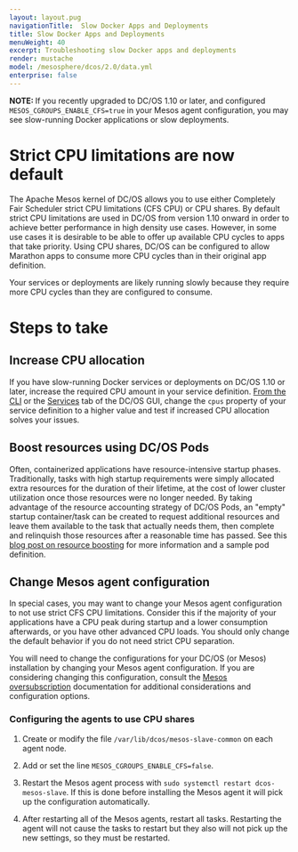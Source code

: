 ```yaml
---
layout: layout.pug
navigationTitle:  Slow Docker Apps and Deployments
title: Slow Docker Apps and Deployments
menuWeight: 40
excerpt: Troubleshooting slow Docker apps and deployments
render: mustache
model: /mesosphere/dcos/2.0/data.yml
enterprise: false
---
```


<p class="message--note"><strong>NOTE: </strong>If you recently upgraded to DC/OS 1.10 or later, and configured <code>MESOS_CGROUPS_ENABLE_CFS=true</code> in your Mesos agent configuration, you may see slow-running Docker applications or slow deployments.</p>

# Strict CPU limitations are now default

The Apache Mesos kernel of DC/OS allows you to use either Completely Fair Scheduler strict CPU limitations (CFS CPU) or CPU shares. By default strict CPU limitations are used in DC/OS from version 1.10 onward in order to achieve better performance in high density use cases. However, in some use cases it is desirable to be able to offer up available CPU cycles to apps that take priority. Using CPU shares, DC/OS can be configured to allow Marathon apps to consume more CPU cycles than in their original app definition.

Your services or deployments are likely running slowly because they require more CPU cycles than they are configured to consume. 

# Steps to take

## Increase CPU allocation

If you have slow-running Docker services or deployments on DC/OS 1.10 or later, increase the required CPU amount in your service definition. [From the CLI](/mesosphere/dcos/2.0/deploying-services/update-user-service/) or the [Services](/mesosphere/dcos/2.0/gui/services/) tab of the DC/OS GUI, change the `cpus` property of your service definition to a higher value and test if increased CPU allocation solves your issues.

## Boost resources using DC/OS Pods

Often, containerized applications have resource-intensive startup phases. Traditionally, tasks with high startup requirements were simply allocated extra resources for the duration of their lifetime, at the cost of lower cluster utilization once those resources were no longer needed. By taking advantage of the resource accounting strategy of DC/OS Pods, an "empty" startup container/task can be created to request additional resources and leave them available to the task that actually needs them, then complete and relinquish those resources after a reasonable time has passed. See this [blog post on resource boosting](https://mesosphere.com/blog/application-jvm-startup/) for more information and a sample pod definition.

## Change Mesos agent configuration

In special cases, you may want to change your Mesos agent configuration to not use strict CFS CPU limitations. Consider this if the majority of your applications have a CPU peak during startup and a lower consumption afterwards, or you have other advanced CPU loads. You should only change the default behavior if you do not need strict CPU separation.

You will need to change the configurations for your DC/OS (or Mesos) installation by changing your Mesos agent configuration. If you are considering changing this configuration, consult the [Mesos oversubscription](http://mesos.apache.org/documentation/latest/oversubscription/) documentation for additional considerations and configuration options.

### Configuring the agents to use CPU shares

1. Create or modify the file `/var/lib/dcos/mesos-slave-common` on each agent node.

1. Add or set the line `MESOS_CGROUPS_ENABLE_CFS=false`.

1. Restart the Mesos agent process with `sudo systemctl restart dcos-mesos-slave`. If this is done before installing the Mesos agent it will pick up the configuration automatically.

1. After restarting all of the Mesos agents, restart all tasks. Restarting the agent will not cause the tasks to restart but they also will not pick up the new settings, so they must be restarted.

